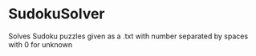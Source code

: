 SudokuSolver
============

Solves Sudoku puzzles given as a .txt with number separated by spaces with 0 for unknown
